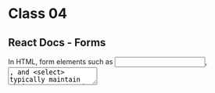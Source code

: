 # Class 04

## React Docs - Forms

In HTML, form elements such as <input>, <textarea>, and <select> typically maintain their own state and update it based on user input. In React, mutable state is typically kept in the state property of components, and only updated with setState().

In React, a <textarea> uses a value attribute instead. This way, a form using a <textarea> can be written very similarly to a form that uses a single-line input

React, instead of using this selected attribute, uses a value attribute on the root select tag. This is more convenient in a controlled component because you only need to update it in one place.

## Conditional (Ternary) Operator Explained

You can shorten if statements into one line of code using Conditional Operators

ex:

if ( condition ) {
  value if true;
} else {
  value if false;
}

condition ? value if true : value if false

These both mean the same thing

The condition is what you’re actually testing. The result of your condition should be true or false or at least coerce to either boolean value.
A ? separates our conditional from our true value. Anything between the ? and the : is what is executed if the condition evaluates to true.
Finally a : colon. If your condition evaluates to false, any code after the colon is executed.